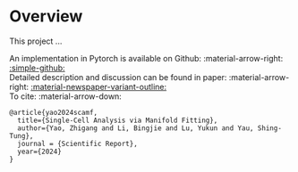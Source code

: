 # Overview

<div class="justify-text">
This project ...
</div>

An implementation in Pytorch is available on Github: :material-arrow-right: <a href="https://github.com/zhigang-yao/scAMF" class="btn-href">:simple-github:</a>  
Detailed description and discussion can be found in paper: :material-arrow-right: <a href="" class="btn-href">:material-newspaper-variant-outline:</a>  
To cite: :material-arrow-down:
```
@article{yao2024scamf,
  title={Single-Cell Analysis via Manifold Fitting},
  author={Yao, Zhigang and Li, Bingjie and Lu, Yukun and Yau, Shing-Tung},
  journal = {Scientific Report},
  year={2024}
}
```